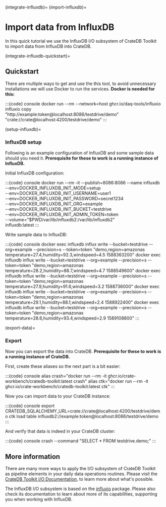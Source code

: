 (integrate-influxdb)=
(import-influxdb)=
# Import data from InfluxDB

In this quick tutorial we use the InfluxDB I/O subsystem of CrateDB Toolkit
to import data from InfluxDB into CrateDB.

(integrate-influxdb-quickstart)=
## Quickstart

There are multiple ways to get and use the this tool, to avoid 
unnecessary installations we will use Docker to run the services.
**Docker is needed for this:**

:::{code} console
docker run --rm --network=host ghcr.io/daq-tools/influxio \
    influxio copy \
    "http://example:token@localhost:8086/testdrive/demo" \
    "crate://crate@localhost:4200/testdrive/demo"
:::

(setup-influxdb)=
### InfluxDB setup

Following is an example configuration of InfluxDB and some sample data
should you need it. **Prerequisite for these to work is a running 
instance of InfluxDB.**

Initial InfluxDB configuration:

:::{code} console
docker run --rm -it --publish=8086:8086 --name influxdb\
    --env=DOCKER_INFLUXDB_INIT_MODE=setup \
    --env=DOCKER_INFLUXDB_INIT_USERNAME=user1 \
    --env=DOCKER_INFLUXDB_INIT_PASSWORD=secret1234 \
    --env=DOCKER_INFLUXDB_INIT_ORG=example \
    --env=DOCKER_INFLUXDB_INIT_BUCKET=testdrive \
    --env=DOCKER_INFLUXDB_INIT_ADMIN_TOKEN=token \
    --volume="$PWD/var/lib/influxdb2:/var/lib/influxdb2" \
    influxdb:latest
:::

Write sample data to InfluxDB:

:::{code} console
docker exec influxdb influx write --bucket=testdrive --org=example --precision=s --token=token "demo,region=amazonas temperature=27.4,humidity=92.3,windspeed=4.5 1588363200"
docker exec influxdb influx write --bucket=testdrive --org=example --precision=s --token=token "demo,region=amazonas temperature=28.2,humidity=88.7,windspeed=4.7 1588549600"
docker exec influxdb influx write --bucket=testdrive --org=example --precision=s --token=token "demo,region=amazonas temperature=27.9,humidity=91.6,windspeed=3.2 1588736000"
docker exec influxdb influx write --bucket=testdrive --org=example --precision=s --token=token "demo,region=amazonas temperature=29.1,humidity=88.1,windspeed=2.4 1588922400"
docker exec influxdb influx write --bucket=testdrive --org=example --precision=s --token=token "demo,region=amazonas temperature=28.6,humidity=93.4,windspeed=2.9 1589108800"
:::

(export-data)=
### Export

Now you can export the data into CrateDB. **Prerequisite for these to work
is a running instance of CrateDB.**

First, create these aliases so the next part is a bit easier:

:::{code} console
alias crash="docker run --rm -it ghcr.io/crate-workbench/cratedb-toolkit:latest crash"
alias ctk="docker run --rm -it ghcr.io/crate-workbench/cratedb-toolkit:latest ctk"
:::

Now you can import data to your CrateDB instance:

:::{code} console
export CRATEDB_SQLALCHEMY_URL=crate://crate@localhost:4200/testdrive/demo
ctk load table influxdb2://example:token@localhost:8086/testdrive/demo
:::

And verify that data is indeed in your CrateDB cluster:

:::{code} console
crash --command "SELECT * FROM testdrive.demo;"
:::

## More information

There are many more ways to apply the I/O subsystem of CrateDB Toolkit as 
pipeline elements in your daily data operations routines. Please visit the 
[CrateDB Toolkit I/O Documentation], to learn more about what's possible.

The InfluxDB I/O subsystem is based on the [influxio] package. Please also
check its documentation to learn about more of its capabilities, supporting
you when working with InfluxDB.

[influxio]: https://influxio.readthedocs.io/
[CrateDB Toolkit I/O Documentation]: https://cratedb-toolkit.readthedocs.io/io/influxdb/loader.html
